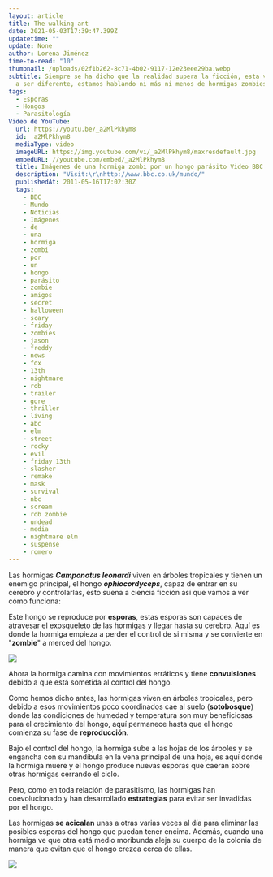 ```yaml
---
layout: article
title: The walking ant
date: 2021-05-03T17:39:47.399Z
updatetime: ""
update: None
author: Lorena Jiménez
time-to-read: "10"
thumbnail: /uploads/02f1b262-8c71-4b02-9117-12e23eee29ba.webp
subtitle: Siempre se ha dicho que la realidad supera la ficción, esta vez no iba
  a ser diferente, estamos hablando ni más ni menos de hormigas zombies.
tags:
  - Esporas
  - Hongos
  - Parasitología
Video de YouTube:
  url: https://youtu.be/_a2MlPkhym8
  id: _a2MlPkhym8
  mediaType: video
  imageURL: https://img.youtube.com/vi/_a2MlPkhym8/maxresdefault.jpg
  embedURL: //youtube.com/embed/_a2MlPkhym8
  title: Imágenes de una hormiga zombi por un hongo parásito Video BBC Mundo
  description: "Visit:\r\nhttp://www.bbc.co.uk/mundo/"
  publishedAt: 2011-05-16T17:02:30Z
  tags:
    - BBC
    - Mundo
    - Noticias
    - Imágenes
    - de
    - una
    - hormiga
    - zombi
    - por
    - un
    - hongo
    - parásito
    - zombie
    - amigos
    - secret
    - halloween
    - scary
    - friday
    - zombies
    - jason
    - freddy
    - news
    - fox
    - 13th
    - nightmare
    - rob
    - trailer
    - gore
    - thriller
    - living
    - abc
    - elm
    - street
    - rocky
    - evil
    - friday 13th
    - slasher
    - remake
    - mask
    - survival
    - nbc
    - scream
    - rob zombie
    - undead
    - media
    - nightmare elm
    - suspense
    - romero
---
```

Las hormigas ***Camponotus leonardi*** viven en árboles tropicales y tienen un enemigo principal, el hongo ***ophiocordyceps***, capaz de entrar en su cerebro y controlarlas, esto suena a ciencia ficción así que vamos a ver cómo funciona: 

Este hongo se reproduce por **esporas**, estas esporas son capaces de atravesar el exosqueleto de las hormigas y llegar hasta su cerebro. Aquí es donde la hormiga empieza a perder el control de si misma y se convierte en "**zombie**" a merced del hongo. 

![](https://media.giphy.com/media/dycogNFc1kMLnOmtkc/giphy.gif)

Ahora la hormiga camina con movimientos erráticos y tiene **convulsiones** debido a que está sometida al control del hongo. 

Como hemos dicho antes, las hormigas viven en árboles tropicales, pero debido a esos movimientos poco coordinados cae al suelo (**sotobosque**) donde las condiciones de humedad y temperatura son muy beneficiosas para el crecimiento del hongo, aquí permanece hasta que el hongo comienza su fase de **reproducción**. 

Bajo el control del hongo, la hormiga sube a las hojas de los árboles y se engancha con su mandíbula en la vena principal de una hoja, es aquí donde la hormiga muere y el hongo produce nuevas esporas que caerán sobre otras hormigas cerrando el ciclo.

Pero, como en toda relación de parasitismo, las hormigas han coevolucionado y han desarrollado **estrategias** para evitar ser invadidas por el hongo. 

Las hormigas **se acicalan** unas a otras varias veces al día para eliminar las posibles esporas del hongo que puedan tener encima. Además, cuando una hormiga ve que otra está medio moribunda aleja su cuerpo de la colonia de manera que evitan que el hongo crezca cerca de ellas. 

![](https://media.giphy.com/media/Hc8PMCBjo9BXa/giphy.gif)